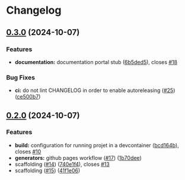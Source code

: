 # Changelog

## [0.3.0](https://github.com/constructions-incongrues/plomberie/compare/v0.2.0...v0.3.0) (2024-10-07)


### Features

* **documentation:** documentation portal stub ([6b5ded5](https://github.com/constructions-incongrues/plomberie/commit/6b5ded51b2a0e1387b06ed78ba4fe569c1b8654c)), closes [#18](https://github.com/constructions-incongrues/plomberie/issues/18)


### Bug Fixes

* **ci:** do not lint CHANGELOG in order to enable autoreleasing ([#25](https://github.com/constructions-incongrues/plomberie/issues/25)) ([ce500b7](https://github.com/constructions-incongrues/plomberie/commit/ce500b746762e269f6d4155608082514cf7e630a))

## [0.2.0](https://github.com/constructions-incongrues/plomberie/compare/v0.1.0...v0.2.0) (2024-10-07)

### Features

- **build:** configuration for running projet in a devcontainer ([bcd164b](https://github.com/constructions-incongrues/plomberie/commit/bcd164b6e20a0022fbbbf1d4a21cf96e3b23421f)), closes [#10](https://github.com/constructions-incongrues/plomberie/issues/10)
- **generators:** github pages workflow ([#17](https://github.com/constructions-incongrues/plomberie/issues/17)) ([1b70dee](https://github.com/constructions-incongrues/plomberie/commit/1b70dee5c02b997a09091c145c0da45f1eb4e1d9))
- scaffolding ([#14](https://github.com/constructions-incongrues/plomberie/issues/14)) ([740e1f4](https://github.com/constructions-incongrues/plomberie/commit/740e1f4b049aa4bf3bc42c188f21f0ff3c9d0d8c)), closes [#13](https://github.com/constructions-incongrues/plomberie/issues/13)
- scaffolding ([#15](https://github.com/constructions-incongrues/plomberie/issues/15)) ([41f1e06](https://github.com/constructions-incongrues/plomberie/commit/41f1e069d2e100d72213d4d9d1b851defeb985a1))

